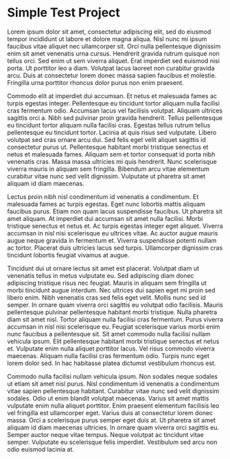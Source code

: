 <script>
  window.intercomSettings = {
    app_id: "yezyd0ht"
  };
</script>
<script>(function(){var w=window;var ic=w.Intercom;if(typeof ic==="function"){ic('reattach_activator');ic('update',intercomSettings);}else{var d=document;var i=function(){i.c(arguments)};i.q=[];i.c=function(args){i.q.push(args)};w.Intercom=i;function l(){var s=d.createElement('script');s.type='text/javascript';s.async=true;s.src='https://widget.intercom.io/widget/yezyd0ht';var x=d.getElementsByTagName('script')[0];x.parentNode.insertBefore(s,x);}if(w.attachEvent){w.attachEvent('onload',l);}else{w.addEventListener('load',l,false);}}})()</script>


# Simple Test Project

Lorem ipsum dolor sit amet, consectetur adipiscing elit, sed do eiusmod tempor incididunt ut labore et dolore magna aliqua. Nisl nunc mi ipsum faucibus vitae aliquet nec ullamcorper sit. Orci nulla pellentesque dignissim enim sit amet venenatis urna cursus. Hendrerit gravida rutrum quisque non tellus orci. Sed enim ut sem viverra aliquet. Erat imperdiet sed euismod nisi porta. Ut porttitor leo a diam. Volutpat lacus laoreet non curabitur gravida arcu. Duis at consectetur lorem donec massa sapien faucibus et molestie. Fringilla urna porttitor rhoncus dolor purus non enim praesent.

Commodo elit at imperdiet dui accumsan. Et netus et malesuada fames ac turpis egestas integer. Pellentesque eu tincidunt tortor aliquam nulla facilisi cras fermentum odio. Accumsan lacus vel facilisis volutpat. Aliquam ultrices sagittis orci a. Nibh sed pulvinar proin gravida hendrerit. Tellus pellentesque eu tincidunt tortor aliquam nulla facilisi cras. Egestas tellus rutrum tellus pellentesque eu tincidunt tortor. Lacinia at quis risus sed vulputate. Libero volutpat sed cras ornare arcu dui. Sed felis eget velit aliquet sagittis id consectetur purus ut. Pellentesque habitant morbi tristique senectus et netus et malesuada fames. Aliquam sem et tortor consequat id porta nibh venenatis cras. Massa massa ultricies mi quis hendrerit. Nunc scelerisque viverra mauris in aliquam sem fringilla. Bibendum arcu vitae elementum curabitur vitae nunc sed velit dignissim. Vulputate ut pharetra sit amet aliquam id diam maecenas.

Lectus proin nibh nisl condimentum id venenatis a condimentum. Et malesuada fames ac turpis egestas. Eget nunc lobortis mattis aliquam faucibus purus. Etiam non quam lacus suspendisse faucibus. Ut pharetra sit amet aliquam. At imperdiet dui accumsan sit amet nulla facilisi. Morbi tristique senectus et netus et. Ac turpis egestas integer eget aliquet. Viverra accumsan in nisl nisi scelerisque eu ultrices vitae. Ac auctor augue mauris augue neque gravida in fermentum et. Viverra suspendisse potenti nullam ac tortor. Placerat duis ultricies lacus sed turpis. Ullamcorper dignissim cras tincidunt lobortis feugiat vivamus at augue.

Tincidunt dui ut ornare lectus sit amet est placerat. Volutpat diam ut venenatis tellus in metus vulputate eu. Sed adipiscing diam donec adipiscing tristique risus nec feugiat. Mauris in aliquam sem fringilla ut morbi tincidunt augue interdum. Nec ultrices dui sapien eget mi proin sed libero enim. Nibh venenatis cras sed felis eget velit. Mollis nunc sed id semper. In ornare quam viverra orci sagittis eu volutpat odio facilisis. Mauris pellentesque pulvinar pellentesque habitant morbi tristique. Nulla pharetra diam sit amet nisl. Tortor aliquam nulla facilisi cras fermentum. Purus viverra accumsan in nisl nisi scelerisque eu. Feugiat scelerisque varius morbi enim nunc faucibus a pellentesque sit. Sit amet commodo nulla facilisi nullam vehicula ipsum. Elit pellentesque habitant morbi tristique senectus et netus et. Vulputate enim nulla aliquet porttitor lacus. Vel risus commodo viverra maecenas. Aliquam nulla facilisi cras fermentum odio. Turpis nunc eget lorem dolor sed. In hac habitasse platea dictumst vestibulum rhoncus est.

Commodo nulla facilisi nullam vehicula ipsum. Non sodales neque sodales ut etiam sit amet nisl purus. Nisl condimentum id venenatis a condimentum vitae sapien pellentesque habitant. Curabitur vitae nunc sed velit dignissim sodales. Odio ut enim blandit volutpat maecenas. Varius sit amet mattis vulputate enim nulla aliquet porttitor. Enim praesent elementum facilisis leo vel fringilla est ullamcorper eget. Varius duis at consectetur lorem donec massa. Orci a scelerisque purus semper eget duis at. Ut pharetra sit amet aliquam id diam maecenas ultricies. In ornare quam viverra orci sagittis eu. Semper auctor neque vitae tempus. Neque volutpat ac tincidunt vitae semper. Vulputate eu scelerisque felis imperdiet. Vestibulum sed arcu non odio euismod lacinia at.
